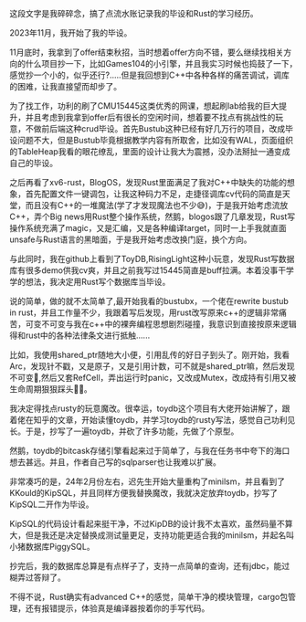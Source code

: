 这段文字是我碎碎念，搞了点流水账记录我的毕设和Rust的学习经历。

2023年11月，我开始了我的毕设。

11月底时，我拿到了offer结束秋招，当时想着offer方向不错，要么继续找相关方向的什么项目抄一下，比如Games104的小引擎，并且我实习时候也捣鼓了一下，感觉抄一个小的，似乎还行?.....但是我回想到C++中各种各样的痛苦调试，调库的困难，让我直接望而却步了。

为了找工作，功利的刷了CMU15445这类优秀的网课，想起刷lab给我的巨大提升，并且考虑到我拿到offer后有很长的空闲时间，想着要不找点有挑战性的玩意，不做前后端这种crud毕设。首先Bustub这种已经有好几万行的项目，改成毕设问题不大，但是Bustub毕竟根据教学内容有所取舍，比如没有WAL，页面组织的TableHeap我看的眼花缭乱，里面的设计让我大为震撼，没办法掰扯一通变成自己的毕设。

之后再看了xv6-rust，BlogOS，发现Rust里面满足了我对C++中缺失的功能的想象，首先配置文件一键调包，让我这种码力不足，走捷径调库cv代码的简直是天堂，而且没有C++的一堆魔法(学了才发现魔法也不少😅)，于是我开始考虑流放C++，弄个Big news用Rust整个操作系统，然鹅，blogos跟了几章发现，Rust写操作系统充满了magic，又是汇编，又是各种编译target，同时一上手我就直面unsafe与Rust语言的黑暗面，于是我开始考虑改换门庭，换个方向。

与此同时，我在github上看到了ToyDB,RisingLight这种小玩意，发现Rust写数据库有很多demo供我cv爽，并且之前我写过15445简直是buff拉满。本着没事干学学的想法，我决定用Rust写个数据库当毕设。

说的简单，做的就不太简单了,最开始我看的bustubx，一个佬在rewrite bustub in rust，并且工作量不少，我跟着写后发现，用rust改写原来c++的逻辑非常痛苦，可变不可变与我在c++中的裸奔编程思想剧烈碰撞，我意识到直接按原来逻辑得和rust中的各种法律条文进行抵触......

比如，我使用shared_ptr随地大小便，引用乱传的好日子到头了。刚开始，我看Arc，发现针不戳，又是原子，又是引用计数，可不就是shared_ptr嘛，然后发现不可变🤡,然后又套RefCell，弄出运行时panic，又改成Mutex，改成持有引用又被生命周期狠狠踩头🤡🤡。

我决定得找点rusty的玩意魔改。很幸运，toydb这个项目有大佬开始讲解了，跟着佬在知乎的文章，开始读懂toydb，并学习toydb的rusty写法，感觉自己功利见长。于是，抄写了一遍toydb，并砍了许多功能，先做了个原型。

然鹅，toydb的bitcask存储引擎看起来过于简单了，与我在任务书中夸下的海口想去甚远。并且，作者自己写的sqlparser也让我难以扩展。

非常凑巧的是，24年2月份左右，迟先生开始大量重构了minilsm，并且看到了KKould的KipSQL，并且同样方便我替换魔改，我就决定放弃toydb，抄写了KipSQL二开作为毕设。

KipSQL的代码设计看起来挺干净，不过KipDB的设计我不太喜欢，虽然码量不算大，但是我还是决定替换成测试量更足，支持功能更适合我的minilsm，并起名叫小猪数据库PiggySQL。

抄完后，我的数据库总算是有点样子了，支持一点简单的查询，还有jdbc，能过糊弄过答辩了。

不得不说，Rust确实有advanced C++的感觉，简单干净的模块管理，cargo包管理，还有报错提示，体验真是编译器按着你的手写代码。